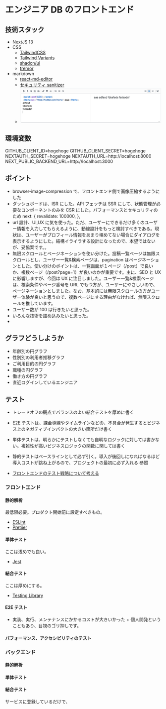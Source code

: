 # エンジニア DB のフロントエンド

## 技術スタック

- NextJS 13
- CSS
  - [TailwindCSS](https://tailwindcss.com/)
  - [Tailwind Variants](https://www.tailwind-variants.org/)
  - [shadcn/ui](https://ui.shadcn.com/)
  - [tremor](https://www.tremor.so/)
- markdown
  - [react-md-editor](https://uiwjs.github.io/react-md-editor)
  - [セキュリティ sanitizer](https://github.com/rehypejs/rehype-sanitize)
  - ![サニタイズできてるっぽい](image.png)

## 環境変数

GITHUB_CLIENT_ID=hogehoge
GITHUB_CLIENT_SECRET=hogehoge
NEXTAUTH_SECRET=hogehoge
NEXTAUTH_URL=http://localhost:8000
NEXT_PUBLIC_BACKEND_URL=http://localhost:3000

## ポイント

- browser-image-compression で、フロントエンド側で画像圧縮するようにした
- ダッシュボードは、ISR にした。API フェッチは SSR にして、状態管理が必要なコンポーネントのみを CSR にした。パフォーマンスとセキュリティのため
  next: {
  revalidate: 100000,
  },
- url 設計、UI,UX に気を使った。ただ、ユーザーにできるだけ多くのユーザー情報を入力してもらえるように、動線設計をもっと検討すべきである。現状は、ユーザーがプロフィール情報をあまり埋めてない場合にダイアログを表示するようにした。結構イライラする設計になったので、本望ではないが、妥協案です。。
- 無限スクロールとページネーションを使い分けた。投稿一覧ページは無限スクロールとし、ユーザー一覧&検索ページは、pagination はページネーションとした。使い分けのポイントは、一覧画面が１ページ（/post）で良いか、複数ページ（/post?page=1）が良いのかが重要です。主に、SEO と UX に影響しますが、今回は UX に注目しました。ユーザー一覧&検索ページは、検索条件やページ番号を URL でもつ方が、ユーザーにやさしいので、ページネーションとしました。なお、基本的には無限スクロールの方がユーザー体験が良いと思うので、複数ページにする理由がなければ、無限スクロールを推しています。
- ユーザー数が 100 は行きたいと思った。
- いろんな技術を詰め込みたいと思った。
-

## グラフどうしようか

- 年齢別の円グラフ
- 性別別の利用者推移グラフ
- ご利用目的の円グラフ
- 職種の円グラフ
- 働き方の円グラフ
- 直近ログインしているエンジニア

## テスト

- トレードオフの観点でバランスのよい結合テストを厚めに書く
- E2E テストは、課金導線やタイムラインなどの、不具合が発生するとビジネス上のネガティブインパクトの大きい箇所だけ書く
- 単体テストは、明らかにテストしなくても自明なロジックに対しては書かない。複雑性が高いビジネスロジックの関数に関しては書く
- 静的テストはベースラインとして必ず引く。導入が後回しになればなるほど導入コストが跳ね上がるので、プロジェクトの最初に必ず入れる
  参照

- [フロントエンドのテスト戦略について考える](https://zenn.dev/koki_tech/articles/a96e58695540a7)

### フロントエンド

#### 静的解析

最低限必要。プロダクト開始前に設定すべきもの。

- [ESLint](https://eslint.org/)
- [Pretiier](https://prettier.io/)

#### 単体テスト

ここは浅めでも良い。

- [Jest](https://jestjs.io/ja/)

#### 結合テスト

ここは厚めにする。

- [Testing Library](https://testing-library.com/docs/react-testing-library/intro/)

#### E2E テスト

- 実装、実行、メンテナンスにかかるコストが大きいかった + 個人開発ということもあり、目視のゴリ押しです。

#### パフォーマンス、アクセシビリティのテスト

### バックエンド

#### 静的解析

#### 単体テスト

#### 結合テスト

サービスに登録しているだけで、
